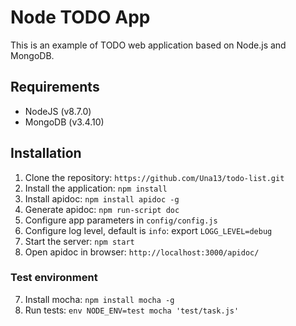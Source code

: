 # Node TODO App

This is an example of TODO web application based on Node.js and MongoDB.

## Requirements

- NodeJS (v8.7.0)
- MongoDB (v3.4.10)

## Installation

1. Clone the repository: `https://github.com/Una13/todo-list.git`
2. Install the application: `npm install`
3. Install apidoc: `npm install apidoc -g`
4. Generate apidoc: `npm run-script doc`
5. Configure app parameters in `config/config.js`
6. Configure log level, default is `info`: export `LOGG_LEVEL=debug`
7. Start the server: `npm start`
8. Open apidoc in browser: `http://localhost:3000/apidoc/`

### Test environment

7. Install mocha: `npm install mocha -g`
8. Run tests: `env NODE_ENV=test mocha 'test/task.js'`